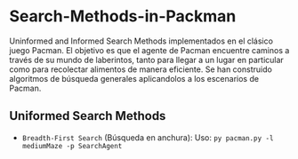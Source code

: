 # Search-Methods-in-Packman
Uninformed and Informed Search Methods implementados en el clásico juego Pacman. El objetivo es que el agente de Pacman encuentre caminos a través de su mundo de laberintos, tanto para llegar a un lugar en particular como para recolectar alimentos de manera eficiente.
Se han construido algoritmos de búsqueda generales aplicandolos a los escenarios de Pacman.

## Uniformed Search Methods
- `Breadth-First Search` (Búsqueda en anchura):
    Uso: `py pacman.py -l mediumMaze -p SearchAgent` 


